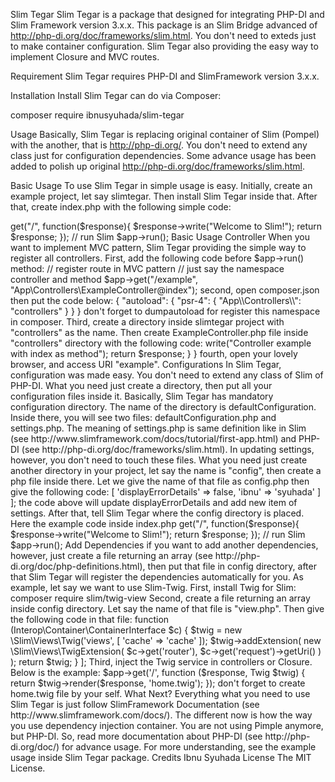 Slim Tegar
Slim Tegar is a package that designed for integrating PHP-DI and Slim Framework version 3.x.x. This package is an Slim Bridge advanced of http://php-di.org/doc/frameworks/slim.html. You don't need to exteds just to make container configuration. Slim Tegar also providing the easy way to implement Closure and MVC routes.


Requirement
Slim Tegar requires PHP-DI and SlimFramework version 3.x.x.


Installation
Install Slim Tegar can do via Composer:

composer require ibnusyuhada/slim-tegar


Usage
Basically, Slim Tegar is replacing original container of Slim (Pompel) with the another, that is http://php-di.org/. You don't need to extend any class just for configuration dependencies. Some advance usage has been added to polish up original http://php-di.org/doc/frameworks/slim.html.

Basic Usage
To use Slim Tegar in simple usage is easy. Initially, create an example project, let say slimtegar. Then install Slim Tegar inside that. After that, create index.php with the following simple code:

<?php

require_once __DIR__ . '/vendor/autoload.php';

// call Slim Tegar
$app = new IS\Slim\Tegar\App();

// register route with Closure
$app->get("/", function($response){
    $response->write("Welcome to Slim!");
    return $response;
});

// run Slim
$app->run();


Basic Usage Controller
When you want to implement MVC pattern, Slim Tegar providing the simple way to register all controllers. First, add the following code before $app->run() method:

// register route in MVC pattern
// just say the namespace controller and method
$app->get("/example", "App\Controllers\ExampleController@index");

second, open composer.json then put the code below:

{
	"autoload":
	{
		"psr-4": {
			"App\\Controllers\\": "controllers"
		}
	}
}

don't forget to dumpautoload for register this namespace in composer. Third, create a directory inside slimtegar project with "controllers" as the name. Then create ExampleController.php file  inside "controllers" directory with the following code:

<?php
namespace App\Controllers;

class ExampleController
{
	public function index($response)
	{
		$response->write("Controller example with index as method");
		return $response;
	}
}

fourth, open your lovely browser, and access URI "example".


Configurations
In Slim Tegar, configuration was made easy. You don't need to extend any class of Slim of PHP-DI. What you need just create a directory, then put all your configuration files inside it. Basically, Slim Tegar has mandatory configuration directory. The name of the directory is defaultConfiguration. Inside there, you will see two files: defaultConfiguration.php and settings.php. The meaning of settings.php is same definition like in Slim (see http://www.slimframework.com/docs/tutorial/first-app.html) and PHP-DI (see http://php-di.org/doc/frameworks/slim.html). In updating settings, however, you don't need to touch these files. What you need just create another directory in your project, let say the name is "config", then create a php file inside there. Let we give the name of that file as config.php then give the following code:

<?php
return [
    'settings' => [
			'displayErrorDetails' => false,
    		'ibnu' => 'syuhada'
	]
];

the code above will update displayErrorDetails and add new item of settings. After that, tell Slim Tegar where the config directory is placed. Here the example code inside index.php

<?php
require_once __DIR__ . '/vendor/autoload.php';

// call Slim Tegar
$path = __DIR__ . '/config';
$app = new IS\Slim\Tegar\App($path);

// register route with Closure
$app->get("/", function($response){
    $response->write("Welcome to Slim!");
    return $response;
});

// run Slim
$app->run();


Add Dependencies
if you want to add another dependencies, however, just create a file returning an array (see http://php-di.org/doc/php-definitions.html), then put that file in config directory, after that Slim Tegar will register the dependencies automatically for you. As example, let say we want to use Slim-Twig. First, install Twig for Slim:

composer require slim/twig-view

Second, create a file returning an array inside config directory. Let say the name of that file is "view.php". Then give the following code in that file:

<?php

return [
	\Slim\Views\Twig::class => function (Interop\Container\ContainerInterface $c) {
		$twig = new \Slim\Views\Twig('views', [
                    'cache' => 'cache'
                ]);
		$twig->addExtension(
					new \Slim\Views\TwigExtension(
							$c->get('router'), 
							$c->get('request')->getUri()
					)
				);
        return $twig;
    }
];

Third, inject the Twig service in controllers or Closure. Below is the example:

$app->get('/', function ($response, Twig $twig) {
	return $twig->render($response, 'home.twig');
});

don't forget to create home.twig file by your self.


What Next?
Everything what you need to use Slim Tegar is just follow SlimFramework Documentation (see http://www.slimframework.com/docs/). The different now is how the way you use dependency injection container. You are not using Pimple anymore, but PHP-DI. So, read more documentation about PHP-DI (see http://php-di.org/doc/) for advance usage. For more understanding, see the example usage inside Slim Tegar package.


Credits
Ibnu Syuhada


License
The MIT License.